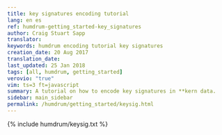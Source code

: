 ```yaml
---
title: key signatures encoding tutorial
lang: en es
ref: humdrum-getting_started-key_signatures
author: Craig Stuart Sapp
translator: 
keywords: humdrum encoding tutorial key signatures
creation_date: 20 Aug 2017
translation_date: 
last_updated: 25 Jan 2018
tags: [all, humdrum, getting_started]
verovio: "true"
vim: ts=3 ft=javascript
summary: A tutorial on how to encode key signatures in **kern data.
sidebar: main_sidebar
permalink: /humdrum/getting_started/keysig.html
---
```


{% include humdrum/keysig.txt %}

